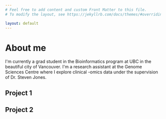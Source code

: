 ```yaml
---
# Feel free to add content and custom Front Matter to this file.
# To modify the layout, see https://jekyllrb.com/docs/themes/#overriding-theme-defaults

layout: default
---
```

# About me

I'm currently a grad student in the Bioinformatics program at UBC in the beautiful city of Vancouver. I'm a research assistant at the Genome Sciences Centre where I explore clinical -omics data under the supervision of Dr. Steven Jones.

## Project 1
## Project 2
